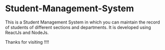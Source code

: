 # Student-Management-System

This is a Student Management System in which you can maintain the record of students of different sections and departments.
It is developed using ReactJs and NodeJs.

Thanks for visiting !!!!
